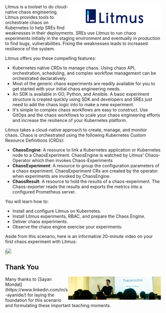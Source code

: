 <img align="right" src="./assets/litmus.png" width=300>
Litmus is a toolset to do cloud-native chaos engineering. Litmus provides tools to orchestrate chaos on Kubernetes to help SREs find weaknesses in their deployments. SREs use Litmus to run chaos experiments initially in the staging environment and eventually in production to find bugs, vulnerabilities. Fixing the weaknesses leads to increased resilience of the system.

Litmus offers you these compelling features:

- Kubernetes native CRDs to manage chaos. Using chaos API, orchestration, scheduling, and complex workflow management can be orchestrated declaratively.
- Most of the generic chaos experiments are readily available for you to get started with your initial chaos engineering needs.
- An SDK is available in GO, Python, and Ansible. A basic experiment structure is created quickly using SDK and developers and SREs just need to add the chaos logic into to make a new experiment.
- It's simple to complex chaos workflows are easy to construct. Use GitOps and the chaos workflows to scale your chaos engineering efforts and increase the resilience of your Kubernetes platform.

Litmus takes a cloud-native approach to create, manage, and monitor chaos. Chaos is orchestrated using the following Kubernetes Custom Resource Definitions (CRDs):

- **ChaosEngine**: A resource to link a Kubernetes application or Kubernetes node to a ChaosExperiment. ChaosEngine is watched by Litmus' Chaos-Operator which then invokes Chaos-Experiments
- **ChaosExperiment**: A resource to group the configuration parameters of a chaos experiment. ChaosExperiment CRs are created by the operator when experiments are invoked by ChaosEngine.
- **ChaosResult**: A resource to hold the results of a chaos-experiment. The Chaos-exporter reads the results and exports the metrics into a configured Prometheus server.

You will learn how to:

- Install and configure Litmus on Kubernetes.
- Install Litmus experiments, RBAC, and prepare the Chaos Engine.
- Deliver chaos experiments.
- Observe the chaos engine exercise your experiments.

Aside from this scenario, here is an informative 20-minute video on your first chaos experiment with Litmus:

[!<img src = 'https://i.ibb.co/1sB5hwY/maxresdefault.jpg' width='400'/>](https://youtu.be/W5hmNbaYPfM)

## Thank You

<img align="right" src="./assets/sayan-mondal.jpg" width=300>
Many thanks to [Sayan Mondal](https://www.linkedin.com/in/s-ayanide/) for laying the foundation for this scenario and formulating these important teaching moments.
